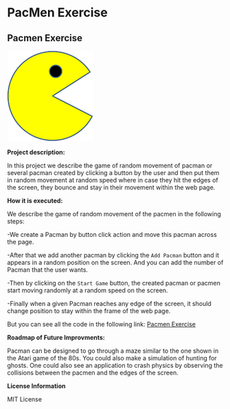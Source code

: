 # PacMen Exercise
## Pacmen Exercise
<img src = "/images/PacMan1.png" width = "200" />

**Project description:**

In this project we describe the game of random movement of pacman or several pacman created by clicking a button by the user and then put them in random movement at random speed where in case they hit the edges of the screen, they bounce and stay in their movement within the web page. 

**How it is executed:**

We describe the game of random movement of the pacmen in the following steps:

 -We create a Pacman by button click action and move this pacman across the page. 

-After that we add another pacman by clicking the `Add Pacman` button and it appears in a random position on the screen. And you can add the number of Pacman that the user wants. 

-Then by clicking on the `Start Game` button, the created pacman or pacmen start moving randomly at a random speed on the screen. 

-Finally when a given Pacman reaches any edge of the screen, it should change position to stay within the frame of the web page.

But you can see all the code in the following link: <a href="https://htmlpreview.github.io/?https://github.com/pjvalverde/PacMen-Exercise/blob/main/index.html">Pacmen Exercise</a>



**Roadmap of Future Improvments:**

Pacman can be designed to go through a maze similar to the one shown in the Atari game of the 80s. You could also make a simulation of hunting for ghosts. One could also see an application to crash physics by observing the collisions between the pacmen and the edges of the screen.

**License Information** 

MIT License
